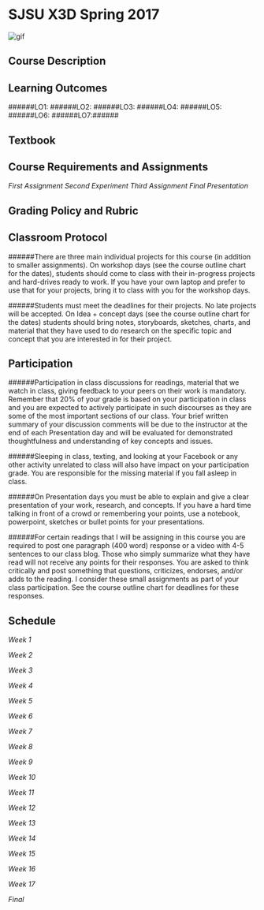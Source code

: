 **SJSU X3D Spring 2017**
======================

![gif](http://i.imgur.com/TuOehiT.gif)

Course Description
------------------

Learning Outcomes
-----------------

######LO1:
######LO2:
######LO3:
######LO4:
######LO5:
######LO6:
######LO7:######

Textbook
--------

Course Requirements and Assignments
-----------------------------------

*First Assignment*
*Second Experiment*
*Third Assignment*
*Final Presentation*

Grading Policy and Rubric
-------------------------

Classroom Protocol
------------------

######There are three main individual projects for this course (in addition to smaller assignments). On workshop days (see the course outline chart for the dates), students should come to class with their in-progress projects and hard-drives ready to work. If you have your own laptop and prefer to use that for your projects, bring it to class with you for the workshop days.

######Students must meet the deadlines for their projects. No late projects will be accepted. On Idea + concept days (see the course outline chart for the dates) students should bring notes, storyboards, sketches, charts, and material that they have used to do research on the specific topic and concept that you are interested in for their project.

Participation
-------------

######Participation in class discussions for readings, material that we watch in class, giving feedback to your peers on their work is mandatory. Remember that 20% of your grade is based on your participation in class and you are expected to actively participate in such discourses as they are some of the most important sections of our class. Your brief written summary of your discussion comments will be due to the instructor at the end of each Presentation day and will be evaluated for demonstrated thoughtfulness and understanding of key concepts and issues.

######Sleeping in class, texting, and looking at your Facebook or any other activity unrelated to class will also have impact on your participation grade. You are responsible for the missing material if you fall asleep in class.

######On Presentation days you must be able to explain and give a clear presentation of your work, research, and concepts. If you have a hard time talking in front of a crowd or remembering your points, use a notebook, powerpoint, sketches or bullet points for your presentations.

######For certain readings that I will be assigning in this course you are required to post one paragraph (400 word) response or a video with 4-5 sentences to our class blog. Those who simply summarize what they have read will not receive any points for their responses. You are asked to think critically and post something that questions, criticizes, endorses, and/or adds to the reading. I consider these small assignments as part of your class participation. See the course outline chart for deadlines for these responses.

Schedule
--------

*Week 1*

*Week 2*

*Week 3*

*Week 4*

*Week 5*

*Week 6*

*Week 7*

*Week 8*

*Week 9*

*Week 10*

*Week 11*

*Week 12*

*Week 13*

*Week 14*

*Week 15*

*Week 16*

*Week 17*

*Final*